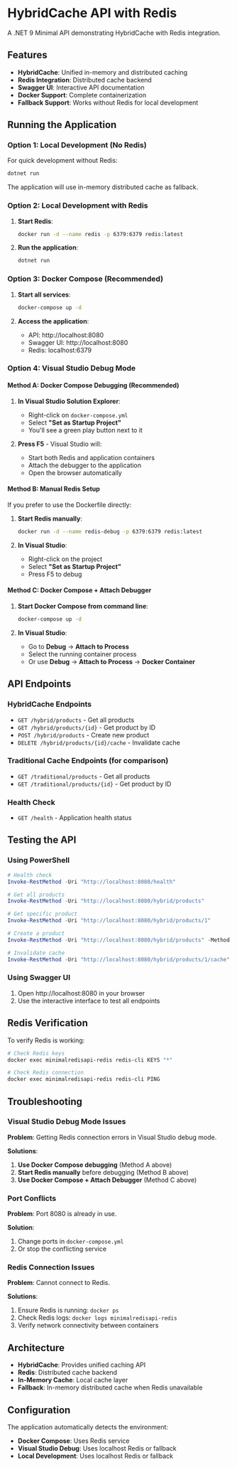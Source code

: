 # HybridCache API with Redis

A .NET 9 Minimal API demonstrating HybridCache with Redis integration.

## Features

- **HybridCache**: Unified in-memory and distributed caching
- **Redis Integration**: Distributed cache backend
- **Swagger UI**: Interactive API documentation
- **Docker Support**: Complete containerization
- **Fallback Support**: Works without Redis for local development

## Running the Application

### Option 1: Local Development (No Redis)

For quick development without Redis:

```bash
dotnet run
```

The application will use in-memory distributed cache as fallback.

### Option 2: Local Development with Redis

1. **Start Redis**:
   ```bash
   docker run -d --name redis -p 6379:6379 redis:latest
   ```

2. **Run the application**:
   ```bash
   dotnet run
   ```

### Option 3: Docker Compose (Recommended)

1. **Start all services**:
   ```bash
   docker-compose up -d
   ```

2. **Access the application**:
   - API: http://localhost:8080
   - Swagger UI: http://localhost:8080
   - Redis: localhost:6379

### Option 4: Visual Studio Debug Mode

#### Method A: Docker Compose Debugging (Recommended)

1. **In Visual Studio Solution Explorer**:
   - Right-click on `docker-compose.yml`
   - Select **"Set as Startup Project"**
   - You'll see a green play button next to it

2. **Press F5** - Visual Studio will:
   - Start both Redis and application containers
   - Attach the debugger to the application
   - Open the browser automatically

#### Method B: Manual Redis Setup

If you prefer to use the Dockerfile directly:

1. **Start Redis manually**:
   ```bash
   docker run -d --name redis-debug -p 6379:6379 redis:latest
   ```

2. **In Visual Studio**:
   - Right-click on the project
   - Select **"Set as Startup Project"**
   - Press F5 to debug

#### Method C: Docker Compose + Attach Debugger

1. **Start Docker Compose from command line**:
   ```bash
   docker-compose up -d
   ```

2. **In Visual Studio**:
   - Go to **Debug** → **Attach to Process**
   - Select the running container process
   - Or use **Debug** → **Attach to Process** → **Docker Container**

## API Endpoints

### HybridCache Endpoints
- `GET /hybrid/products` - Get all products
- `GET /hybrid/products/{id}` - Get product by ID
- `POST /hybrid/products` - Create new product
- `DELETE /hybrid/products/{id}/cache` - Invalidate cache

### Traditional Cache Endpoints (for comparison)
- `GET /traditional/products` - Get all products
- `GET /traditional/products/{id}` - Get product by ID

### Health Check
- `GET /health` - Application health status

## Testing the API

### Using PowerShell

```powershell
# Health check
Invoke-RestMethod -Uri "http://localhost:8080/health"

# Get all products
Invoke-RestMethod -Uri "http://localhost:8080/hybrid/products"

# Get specific product
Invoke-RestMethod -Uri "http://localhost:8080/hybrid/products/1"

# Create a product
Invoke-RestMethod -Uri "http://localhost:8080/hybrid/products" -Method POST -ContentType "application/json" -Body '{"name":"Test Product","description":"A test product","price":99.99,"isActive":true}'

# Invalidate cache
Invoke-RestMethod -Uri "http://localhost:8080/hybrid/products/1/cache" -Method DELETE
```

### Using Swagger UI

1. Open http://localhost:8080 in your browser
2. Use the interactive interface to test all endpoints

## Redis Verification

To verify Redis is working:

```bash
# Check Redis keys
docker exec minimalredisapi-redis redis-cli KEYS "*"

# Check Redis connection
docker exec minimalredisapi-redis redis-cli PING
```

## Troubleshooting

### Visual Studio Debug Mode Issues

**Problem**: Getting Redis connection errors in Visual Studio debug mode.

**Solutions**: 
1. **Use Docker Compose debugging** (Method A above)
2. **Start Redis manually** before debugging (Method B above)
3. **Use Docker Compose + Attach Debugger** (Method C above)

### Port Conflicts

**Problem**: Port 8080 is already in use.

**Solution**: 
1. Change ports in `docker-compose.yml`
2. Or stop the conflicting service

### Redis Connection Issues

**Problem**: Cannot connect to Redis.

**Solutions**:
1. Ensure Redis is running: `docker ps`
2. Check Redis logs: `docker logs minimalredisapi-redis`
3. Verify network connectivity between containers

## Architecture

- **HybridCache**: Provides unified caching API
- **Redis**: Distributed cache backend
- **In-Memory Cache**: Local cache layer
- **Fallback**: In-memory distributed cache when Redis unavailable

## Configuration

The application automatically detects the environment:
- **Docker Compose**: Uses Redis service
- **Visual Studio Debug**: Uses localhost Redis or fallback
- **Local Development**: Uses localhost Redis or fallback 